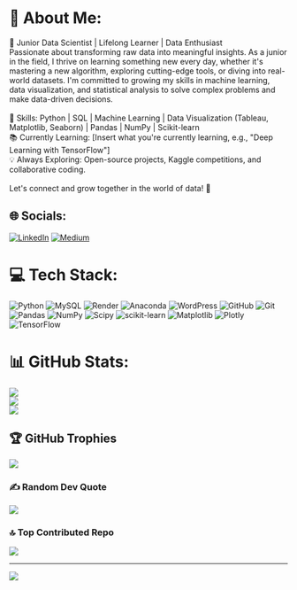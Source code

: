 # 💫 About Me:
🌱 Junior Data Scientist | Lifelong Learner | Data Enthusiast<br>Passionate about transforming raw data into meaningful insights. As a junior in the field, I thrive on learning something new every day, whether it's mastering a new algorithm, exploring cutting-edge tools, or diving into real-world datasets. I'm committed to growing my skills in machine learning, data visualization, and statistical analysis to solve complex problems and make data-driven decisions.<br><br>🔧 Skills: Python | SQL | Machine Learning | Data Visualization (Tableau, Matplotlib, Seaborn) | Pandas | NumPy | Scikit-learn<br>📚 Currently Learning: [Insert what you're currently learning, e.g., "Deep Learning with TensorFlow"]<br>💡 Always Exploring: Open-source projects, Kaggle competitions, and collaborative coding.<br><br>Let's connect and grow together in the world of data! 🚀


## 🌐 Socials:
[![LinkedIn](https://img.shields.io/badge/LinkedIn-%230077B5.svg?logo=linkedin&logoColor=white)](https://linkedin.com/in/annachopite) [![Medium](https://img.shields.io/badge/Medium-12100E?logo=medium&logoColor=white)](https://medium.com/@@annapicn) 

# 💻 Tech Stack:
![Python](https://img.shields.io/badge/python-3670A0?style=for-the-badge&logo=python&logoColor=ffdd54) ![MySQL](https://img.shields.io/badge/mysql-4479A1.svg?style=for-the-badge&logo=mysql&logoColor=white) ![Render](https://img.shields.io/badge/Render-%46E3B7.svg?style=for-the-badge&logo=render&logoColor=white) ![Anaconda](https://img.shields.io/badge/Anaconda-%2344A833.svg?style=for-the-badge&logo=anaconda&logoColor=white) ![WordPress](https://img.shields.io/badge/WordPress-%23117AC9.svg?style=for-the-badge&logo=WordPress&logoColor=white) ![GitHub](https://img.shields.io/badge/github-%23121011.svg?style=for-the-badge&logo=github&logoColor=white) ![Git](https://img.shields.io/badge/git-%23F05033.svg?style=for-the-badge&logo=git&logoColor=white) ![Pandas](https://img.shields.io/badge/pandas-%23150458.svg?style=for-the-badge&logo=pandas&logoColor=white) ![NumPy](https://img.shields.io/badge/numpy-%23013243.svg?style=for-the-badge&logo=numpy&logoColor=white) ![Scipy](https://img.shields.io/badge/SciPy-%230C55A5.svg?style=for-the-badge&logo=scipy&logoColor=%white) ![scikit-learn](https://img.shields.io/badge/scikit--learn-%23F7931E.svg?style=for-the-badge&logo=scikit-learn&logoColor=white) ![Matplotlib](https://img.shields.io/badge/Matplotlib-%23ffffff.svg?style=for-the-badge&logo=Matplotlib&logoColor=black) ![Plotly](https://img.shields.io/badge/Plotly-%233F4F75.svg?style=for-the-badge&logo=plotly&logoColor=white) ![TensorFlow](https://img.shields.io/badge/TensorFlow-%23FF6F00.svg?style=for-the-badge&logo=TensorFlow&logoColor=white)
# 📊 GitHub Stats:
![](https://github-readme-stats.vercel.app/api?username=AnnaPChop&theme=dracula&hide_border=false&include_all_commits=false&count_private=false)<br/>
![](https://github-readme-streak-stats.herokuapp.com/?user=AnnaPChop&theme=dracula&hide_border=false)<br/>
![](https://github-readme-stats.vercel.app/api/top-langs/?username=AnnaPChop&theme=dracula&hide_border=false&include_all_commits=false&count_private=false&layout=compact)

## 🏆 GitHub Trophies
![](https://github-profile-trophy.vercel.app/?username=AnnaPChop&theme=dracula&no-frame=false&no-bg=true&margin-w=4)

### ✍️ Random Dev Quote
![](https://quotes-github-readme.vercel.app/api?type=horizontal&theme=radical)

### 🔝 Top Contributed Repo
![](https://github-contributor-stats.vercel.app/api?username=AnnaPChop&limit=5&theme=dracula&combine_all_yearly_contributions=true)

---
[![](https://visitcount.itsvg.in/api?id=AnnaPChop&icon=0&color=6)](https://visitcount.itsvg.in)

<!-- Proudly created with GPRM ( https://gprm.itsvg.in ) -->
